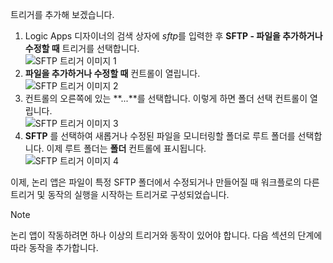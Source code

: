 트리거를 추가해 보겠습니다.

1. Logic Apps 디자이너의 검색 상자에 *sftp*를 입력한 후 **SFTP - 파일을 추가하거나 수정할 때** 트리거를 선택합니다.   
   ![SFTP 트리거 이미지 1](./media/connectors-create-api-sftp/trigger-1.png)  
2. **파일을 추가하거나 수정할 때** 컨트롤이 열립니다.  
   ![SFTP 트리거 이미지 2](./media/connectors-create-api-sftp/trigger-2.png)  
3. 컨트롤의 오른쪽에 있는 **...**를 선택합니다. 이렇게 하면 폴더 선택 컨트롤이 열립니다.  
   ![SFTP 트리거 이미지 3](./media/connectors-create-api-sftp/action-1.png)  
4. **SFTP** 를 선택하여 새롭거나 수정된 파일을 모니터링할 폴더로 루트 폴더를 선택합니다. 이제 루트 폴더는 **폴더** 컨트롤에 표시됩니다.  
   ![SFTP 트리거 이미지 4](./media/connectors-create-api-sftp/action-2.png)   

이제, 논리 앱은 파일이 특정 SFTP 폴더에서 수정되거나 만들어질 때 워크플로의 다른 트리거 및 동작의 실행을 시작하는 트리거로 구성되었습니다. 

> [!NOTE]
> 논리 앱이 작동하려면 하나 이상의 트리거와 동작이 있어야 합니다. 다음 섹션의 단계에 따라 동작을 추가합니다.  
> 
> 

